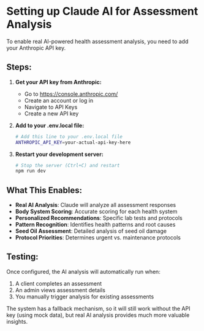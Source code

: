 # Setting up Claude AI for Assessment Analysis

To enable real AI-powered health assessment analysis, you need to add your Anthropic API key.

## Steps:

1. **Get your API key from Anthropic:**
   - Go to https://console.anthropic.com/
   - Create an account or log in
   - Navigate to API Keys
   - Create a new API key

2. **Add to your .env.local file:**
   ```bash
   # Add this line to your .env.local file
   ANTHROPIC_API_KEY=your-actual-api-key-here
   ```

3. **Restart your development server:**
   ```bash
   # Stop the server (Ctrl+C) and restart
   npm run dev
   ```

## What This Enables:

- **Real AI Analysis**: Claude will analyze all assessment responses
- **Body System Scoring**: Accurate scoring for each health system
- **Personalized Recommendations**: Specific lab tests and protocols
- **Pattern Recognition**: Identifies health patterns and root causes
- **Seed Oil Assessment**: Detailed analysis of seed oil damage
- **Protocol Priorities**: Determines urgent vs. maintenance protocols

## Testing:

Once configured, the AI analysis will automatically run when:
1. A client completes an assessment
2. An admin views assessment details
3. You manually trigger analysis for existing assessments

The system has a fallback mechanism, so it will still work without the API key (using mock data), but real AI analysis provides much more valuable insights.
